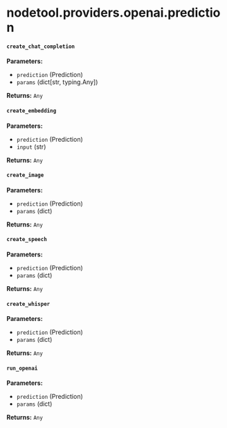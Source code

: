 # nodetool.providers.openai.prediction

#### `create_chat_completion`

**Parameters:**

- `prediction` (Prediction)
- `params` (dict[str, typing.Any])

**Returns:** `Any`

#### `create_embedding`

**Parameters:**

- `prediction` (Prediction)
- `input` (str)

**Returns:** `Any`

#### `create_image`

**Parameters:**

- `prediction` (Prediction)
- `params` (dict)

**Returns:** `Any`

#### `create_speech`

**Parameters:**

- `prediction` (Prediction)
- `params` (dict)

**Returns:** `Any`

#### `create_whisper`

**Parameters:**

- `prediction` (Prediction)
- `params` (dict)

**Returns:** `Any`

#### `run_openai`

**Parameters:**

- `prediction` (Prediction)
- `params` (dict)

**Returns:** `Any`

